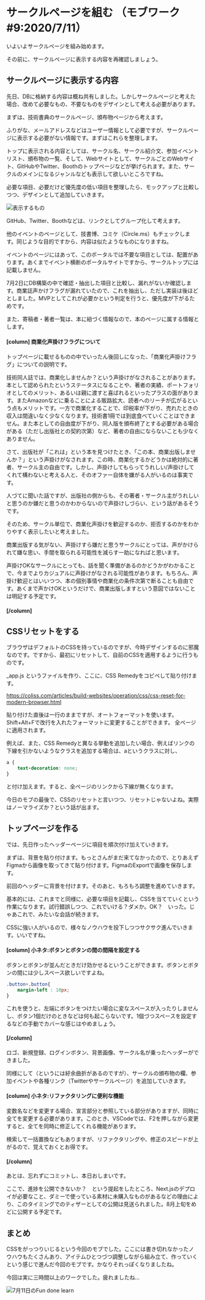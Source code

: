 # サークルページを組む （モブワーク#9:2020/7/11）

いよいよサークルページを組み始めます。

その前に、サークルページに表示する内容を再確認しましょう。

## サークルページに表示する内容
先日、DBに格納する内容は概ね共有しました。しかしサークルページと考えた場合、改めて必要なもの、不要なものをデザインとして考える必要があります。

まずは、技術書典のサークルページ、頒布物ページから考えます。

ふりがな、メールアドレスなどはユーザー情報として必要ですが、サークルページに表示する必要がない情報です。まずはこれらを整理します。

トップに表示される内容としては、サークル名、サークル紹介文、参加イベントリスト、頒布物の一覧、そして、Webサイトとして、サークルごとのWebサイト、GitHubやTwitter、Boothのトップページなどが挙げられます。また、サークルのメインになるジャンルなども表示して欲しいところですね。

必要な項目、必要だけど優先度の低い項目を整理したら、モックアップと比較しつつ、デザインとして追加していきます。

![表示するもの](chap-mob-0711/items.png?scale=0.8)

GitHub、Twitter、Boothなどは、リンクとしてグループ化して考えます。

他のイベントのページとして、技書博、コミケ（Circle.ms）もチェックします。同じような目的ですから、内容は似たようなものになりますね。

イベントのページにはあって、このポータルでは不要な項目としては、配置があります。あくまでイベント横断のポータルサイトですから、サークルトップには記載しません。

7月2日にDB構築の中で確認・抽出した項目と比較し、漏れがないか確認します。商業誌声かけフラグが漏れていたので、これを抽出し、ただし実装は後ほどとしました。MVPとしてこれが必要かという判定を行うと、優先度が下がるためです。

また、寄稿者・著者一覧は、本に紐づく情報なので、本のページに属する情報とします。

#### [column] 商業化声掛けフラグについて
トップページに載せるものの中でいったん後回しになった、「商業化声掛けフラグ」についての説明です。

技術同人誌では、商業化しませんか？という声掛けがなされることがあります。本として認められたというステータスになることや、著者の実績、ポートフォリオとしてのメリット、あるいは親に渡すと喜ばれるといったプラスの面があります。またAmazonなどに乗ることによる販路拡大、読者へのリーチが広がるという点もメリットです。一方で商業化することで、印税率が下がり、売れたときの収入は間違いなく少なくなります。技術書1冊では到底食べていくことはできません。また本としての自由度が下がり、同人版を頒布終了とする必要がある場合がある（ただし出版社との契約次第）など、著者の自由にならないことも少なくありません。

さて、出版社が「これは」という本を見つけたとき、「この本、商業出版しませんか？」という声掛けがなされます。この時、商業化するかどうかは絶対的に著者、サークル主の自由です。しかし、声掛けしてもらってうれしい/声掛けしてくれて構わないと考える人と、そのオファー自体を嫌がる人がいるのは事実です。

人づてに聞いた話ですが、出版社の側からも、その著者・サークル主がうれしいと思うのか嫌だと思うのかわからないので声掛けしづらい、という話があるそうです。

そのため、サークル単位で、商業化声掛けを歓迎するのか、拒否するのかをわかりやすく表示したいと考えました。

商業出版する気がない、声掛けすら嫌だと思うサークルにとっては、声がかけられて嫌な思い、手間を取られる可能性を減らす一助になればと思います。

声掛けOKなサークルにとっても、話を聞く準備があるのかどうかがわかることで、今までよりカジュアルに声掛けがなされる可能性があります。もちろん、声掛け歓迎とはいいつつ、本の個別事情や商業化の条件次第で断ることも自由です。あくまで声かけOKというだけで、商業出版しますという意図ではないことは明記する予定です。

#### [/column]

## CSSリセットをする

ブラウザはデフォルトのCSSを持っているのですが、今時デザインするのに邪魔なのです。ですから、最初にリセットして、自前のCSSを適用するように行うものです。

_app.js というファイルを作り、ここに、CSS Remedyをコピペして貼り付けます。

https://coliss.com/articles/build-websites/operation/css/css-reset-for-modern-browser.html

貼り付けた直後は一行のままですが、オートフォーマットを使います。
Shift+Alt+Fで改行を入れたフォーマットに変更することができます。
全ページに適用されます。

例えば、また、CSS Remedyと異なる挙動を追加したい場合、例えばリンクの下線を引かないようなクラスを追加する場合は、aというクラスに対し、
```css
a {
    text-decoration: none;
}
```
と付け加えます。すると、全ページのリンクから下線が無くなります。

今日のモブの最後で、CSSのリセットと言いつつ、リセットじゃないよね。実際はノーマライズか？という話が出ます。

## トップページを作る

では、先日作ったヘッダーページに項目を順次付け加えていきます。

まずは、背景を貼り付けます。もっとさんがまだ来てなかったので、とりあえずFigmaから画像を取ってきて貼り付けます。FigmaのExportで画像を保存します。

前回のヘッダーに背景を付けます。そのあと、もろもろ調整を進めていきます。

基本的には、これまでと同様に、必要な項目を記載し、CSSを当てていくという作業になります。試行錯誤しつつ、これでいける？ダメか。OK？　いった。じゃあこれで、みたいな会話が続きます。

CSSに強い人がいるので、様々なノウハウを投下しつつサクサク進んでいきます。いいですね。

#### [column] 小ネタ:ボタンとボタンの間の間隔を設定する
ボタンとボタンが並んだときだけ効かせるということができます。ボタンとボタンの間には少しスペース欲しいですよね。

```css
.button+.button{
    margin-left : 10px;
}
```

これを使うと、左端にボタンをつけたい場合に変なスペースが入ったりしませんし、ボタン1個だけのときなどは何も起こらないです。1個づつスペースを設定するなどの手動でカバーな感じはやめましょう。

#### [/column]

ロゴ、新規登録、ログインボタン、背景画像、サークル名が乗ったヘッダーができました。

同様にして（というには紆余曲折があるのですが）、サークルの頒布物の欄、参加イベントや各種リンク（Twitterやサークルページ）を追加していきます。

#### [column] 小ネタ:リファクタリングに便利な機能
変数名などを変更する場合、宣言部分と参照している部分がありますが、同時に全てを変更する必要があります。このとき、VSCodeでは、F2を押しながら変更すると、全てを同時に修正してくれる機能があります。

検索して一括置換などもありますが、リファクタリングや、修正のスピードが上がるので、覚えておくとお得です。
#### [/column] 

あとは、忘れずにコミットし、本日おしまいです。

ここで、進捗を公開できないか？　という提起をしたところ、Next.jsのデプロイが必要なこと、ダミーで使っている素材に未購入なものがあるなどの理由により、このタイミングでのティザーとしての公開は見送られました。8月上旬をめどに公開する予定です。

## まとめ
CSSをがっつりいじるという今回のモブでした。ここには書き切れなかったノウハウもたくさんあり、アイテムひとつづつ調整しながら組み立て、作っていくという感じで進んだ今回のモブです。かなりそれっぽくなりましたね。

今回は実に三時間以上のワークでした。疲れましたね…

![7月11日のFun done learn](chap-mob-0711/0711fundonelearn.png?scale=0.8)
